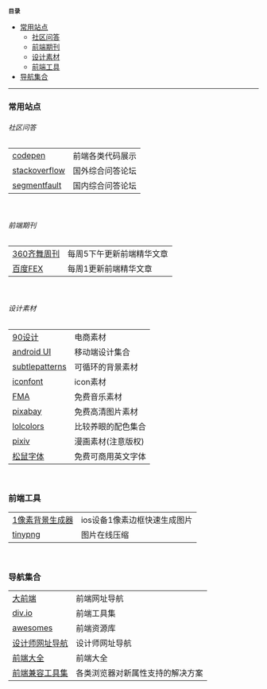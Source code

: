 **`目录`**

- [常用站点](#常用站点)
	+ [社区问答](#社区问答)
	+ [前端期刊](#前端期刊)
	+ [设计素材](#设计素材)
	+ [前端工具](#前端工具)
- [导航集合](#导航集合)

---

<h3 id="常用站点">常用站点</h3>
<h6 id="社区问答">社区问答</h6>
<table>
	<tbody>
		<tr>
			<td><a href="http://codepen.io/">codepen</a></td>
			<td>前端各类代码展示</td>
		</tr>
		<tr>
			<td><a href="http://stackoverflow.com/">stackoverflow</a></td>
			<td>国外综合问答论坛</td>
		</tr>
		<tr>
			<td><a href="https://segmentfault.com/">segmentfault</a></td>
			<td>国内综合问答论坛</td>
		</tr>
	</tbody>
</table>
<br>

<h6 id="前端期刊">前端期刊</h6>
<table>
	<tbody>
		<tr>
			<td><a href="http://www.75team.com/weekly/">360齐舞周刊</a></td>
			<td>每周5下午更新前端精华文章</td>
		</tr>
		<tr>
			<td><a href="http://fex.baidu.com/">百度FEX</a></td>
			<td>每周1更新前端精华文章</td>
		</tr>
	</tbody>
</table>
<br>

<h6 id="设计素材">设计素材</h6>
<table>
	<tbody>
		<tr>
			<td><a href="http://90sheji.com/">90设计</a></td>
			<td>电商素材</td>
		</tr>
		<tr>
			<td><a href="http://www.apkui.com/">android UI</a></td>
			<td>移动端设计集合</td>
		</tr>
		<tr>
			<td><a href="http://subtlepatterns.com/">subtlepatterns</a></td>
			<td>可循环的背景素材</td>
		</tr>
		<tr>
			<td><a href="http://www.iconfont.cn/">iconfont</a></td>
			<td>icon素材</td>
		</tr>
		<tr>
			<td><a href="http://freemusicarchive.org/">FMA</a></td>
			<td>免费音乐素材</td>
		</tr>
		<tr>
			<td><a href="https://pixabay.com/">pixabay</a></td>
			<td>免费高清图片素材</td>
		</tr>
		<tr>
			<td><a href="http://www.lolcolors.com/">lolcolors</a></td>
			<td>比较养眼的配色集合</td>
		</tr>
		<tr>
			<td><a href="http://www.pixiv.net/">pixiv</a></td>
			<td>漫画素材(注意版权)</td>
		</tr>
		<tr>
			<td><a href="http://www.fontsquirrel.com/">松鼠字体</a></td>
			<td>免费可商用英文字体</td>
		</tr>
	</tbody>
</table>
<br>

<h3 id="前端工具">前端工具</h3>
<table>
	<tbody>
		<tr>
			<td><a href="http://hefangshi.github.io/1px.html">1像素背景生成器</a></td>
			<td>ios设备1像素边框快速生成图片</td>
		</tr>
		<tr>
			<td><a href="https://tinypng.com/">tinypng</a></td>
			<td>图片在线压缩</td>
		</tr>
	</tbody>
</table>
<br>

<h3 id="导航集合">导航集合</h3>
<table>
	<tbody>
		<tr>
			<td><a href="http://www.daqianduan.com/nav">大前端</a></td>
			<td>前端网址导航</td>
		</tr>
		<tr>
			<td><a href="http://div.io/digg">div.io</a></td>
			<td>前端工具集</td>
		</tr>
		<tr>
			<td><a href="https://www.awesomes.cn/">awesomes</a></td>
			<td>前端资源库</td>
		</tr>
		<tr>
			<td><a href="http://hao.uisdc.com/">设计师网址导航</a></td>
			<td>设计师网址导航</td>
		</tr>
		<tr>
			<td><a href="http://www.kancloud.cn/jikeytang/qq/81129">前端大全</a></td>
			<td>前端大全</td>
		</tr>
		<tr>
			<td><a href="https://github.com/Modernizr/Modernizr/wiki/HTML5-Cross-browser-Polyfills">前端兼容工具集</a></td>
			<td>各类浏览器对新属性支持的解决方案</td>
		</tr>
	</tbody>
</table>

